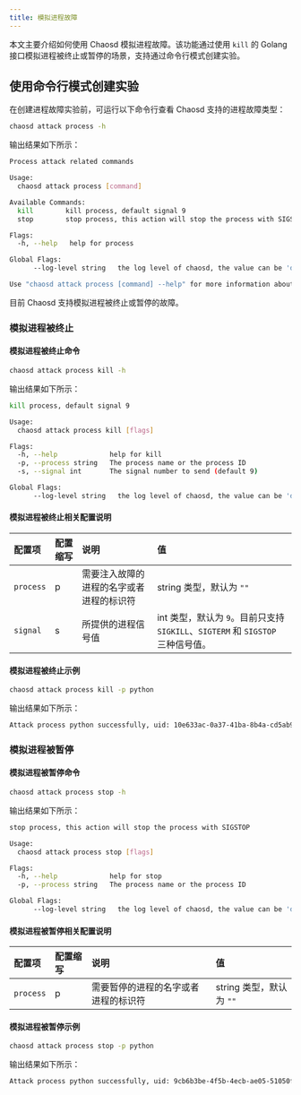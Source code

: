 ```yaml
---
title: 模拟进程故障
---
```


本文主要介绍如何使用 Chaosd 模拟进程故障。该功能通过使用 `kill` 的 Golang 接口模拟进程被终止或暂停的场景，支持通过命令行模式创建实验。

## 使用命令行模式创建实验

在创建进程故障实验前，可运行以下命令行查看 Chaosd 支持的进程故障类型：

```bash
chaosd attack process -h
```

输出结果如下所示：

```bash
Process attack related commands

Usage:
  chaosd attack process [command]

Available Commands:
  kill        kill process, default signal 9
  stop        stop process, this action will stop the process with SIGSTOP

Flags:
  -h, --help   help for process

Global Flags:
      --log-level string   the log level of chaosd, the value can be 'debug', 'info', 'warn' and 'error'

Use "chaosd attack process [command] --help" for more information about a command.
```

目前 Chaosd 支持模拟进程被终止或暂停的故障。

### 模拟进程被终止

#### 模拟进程被终止命令

```bash
chaosd attack process kill -h
```

输出结果如下所示：

```bash
kill process, default signal 9

Usage:
  chaosd attack process kill [flags]

Flags:
  -h, --help             help for kill
  -p, --process string   The process name or the process ID
  -s, --signal int       The signal number to send (default 9)

Global Flags:
      --log-level string   the log level of chaosd, the value can be 'debug', 'info', 'warn' and 'error'
```

#### 模拟进程被终止相关配置说明

| 配置项 | 配置缩写 | 说明 | 值 |
| :-- | :-- | :-- | :-- |
| `process` | p | 需要注入故障的进程的名字或者进程的标识符 | string 类型，默认为 `""` |
| `signal` | s | 所提供的进程信号值 | int 类型，默认为 `9`。目前只支持 `SIGKILL`、`SIGTERM` 和 `SIGSTOP` 三种信号值。 |

#### 模拟进程被终止示例

```bash
chaosd attack process kill -p python
```

输出结果如下所示：

```bash
Attack process python successfully, uid: 10e633ac-0a37-41ba-8b4a-cd5ab92099f9
```

### 模拟进程被暂停

#### 模拟进程被暂停命令

```bash
chaosd attack process stop -h
```

输出结果如下所示：

```bash
stop process, this action will stop the process with SIGSTOP

Usage:
  chaosd attack process stop [flags]

Flags:
  -h, --help             help for stop
  -p, --process string   The process name or the process ID

Global Flags:
      --log-level string   the log level of chaosd, the value can be 'debug', 'info', 'warn' and 'error'
```

#### 模拟进程被暂停相关配置说明

| 配置项  | 配置缩写 | 说明                               | 值                    |
| :------ | :------- | :--------------------------------- | :-------------------- |
| `process` | p        | 需要暂停的进程的名字或者进程的标识符 | string 类型，默认为 `""` |

#### 模拟进程被暂停示例

```bash
chaosd attack process stop -p python
```

输出结果如下所示：

```bash
Attack process python successfully, uid: 9cb6b3be-4f5b-4ecb-ae05-51050fcd0010
```